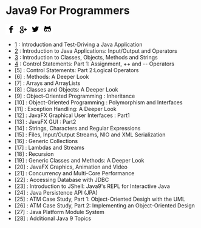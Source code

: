 # Java9 For Programmers

[![facebook][1.1]][1]
[![google-plus][1.2]][2]
[![twitter][1.3]][3]
[![github][1.4]][4]

[1.1]: https://github.com/nagendramca2011/Scala/blob/master/social/facebook.png 
[1.2]: https://github.com/nagendramca2011/Scala/blob/master/social/google-plus.png
[1.3]: https://github.com/nagendramca2011/Scala/blob/master/social/twitter.png 
[1.4]: https://github.com/nagendramca2011/Scala/blob/master/social/github.png 

[1]: https://www.facebook.com/nagendramca4u
[2]: https://plus.google.com/u/0/107349924696808464956
[3]: https://twitter.com/nagendramca2011
[4]: https://github.com/nagendramca2011

* [1] : Introduction and Test-Driving a Java Application
* [2] : Introduction to Java Applications: Input/Output and Operators
* [3] : Introduction to Classes, Objects, Methods and Strings
* [4] : Control Statements: Part 1: Assignment, ++ and -- Operators
* [5] : Control Statements: Part 2:Logical Operators
* [6] : Methods: A Deeper Look
* [7] : Arrays and ArrayLists
* [8] : Classes and Objects: A Deeper Look
* [9] : Object-Oriented Programming : Inheritance
* [10] : Object-Oriented Programming : Polymorphism and Interfaces
* [11] : Exception Handling: A Deeper Look
* [12] : JavaFX Graphical User Interfaces : Part1
* [13] : JavaFX GUI : Part2
* [14] : Strings, Characters and Regular Expressions
* [15] : Files, Input/Output Streams, NIO and XML Serialization
* [16] : Generic Collections
* [17] : Lambdas and Streams
* [18] : Recursion
* [19] : Generic Classes and Methods: A Deeper Look
* [20] : JavaFX Graphics, Animation and Video
* [21] : Concurrency and Multi-Core Performance
* [22] : Accessing Database with JDBC
* [23] : Introduction to JShell: Java9's REPL for Interactive Java
* [24] : Java Persistence API (JPA)
* [25] : ATM Case Study, Part 1: Object-Oriented Desigh with the UML
* [26] : ATM Case Study, Part 2: Implementing an Object-Oriented Design
* [27] : Java Platform Module System
* [28] : Additional Java 9 Topics

[1]:https://github.com/padamaranagen/java9/tree/master/Java9ForProgrammers
[2]:https://github.com/padamaranagen/java9/tree/master/Java9ForProgrammers[3]:https://github.com/padamaranagen/java9/tree/master/Java9ForProgrammers[4]:https://github.com/padamaranagen/java9/tree/master/Java9ForProgrammers[5]:https://github.com/padamaranagen/java9/tree/master/Java9ForProgrammers[6]:https://github.com/padamaranagen/java9/tree/master/Java9ForProgrammers[7]:https://github.com/padamaranagen/java9/tree/master/Java9ForProgrammers[8]:https://github.com/padamaranagen/java9/tree/master/Java9ForProgrammers[9]:https://github.com/padamaranagen/java9/tree/master/Java9ForProgrammers[10]:https://github.com/padamaranagen/java9/tree/master/Java9ForProgrammers[11]:https://github.com/padamaranagen/java9/tree/master/Java9ForProgrammers[12]:https://github.com/padamaranagen/java9/tree/master/Java9ForProgrammers[13]:https://github.com/padamaranagen/java9/tree/master/Java9ForProgrammers[14]:https://github.com/padamaranagen/java9/tree/master/Java9ForProgrammers[15]:https://github.com/padamaranagen/java9/tree/master/Java9ForProgrammers[16]:https://github.com/padamaranagen/java9/tree/master/Java9ForProgrammers[17]:https://github.com/padamaranagen/java9/tree/master/Java9ForProgrammers[18]:https://github.com/padamaranagen/java9/tree/master/Java9ForProgrammers[19]:https://github.com/padamaranagen/java9/tree/master/Java9ForProgrammers[19]:https://github.com/padamaranagen/java9/tree/master/Java9ForProgrammers[20]:https://github.com/padamaranagen/java9/tree/master/Java9ForProgrammers[21]:https://github.com/padamaranagen/java9/tree/master/Java9ForProgrammers[22]:https://github.com/padamaranagen/java9/tree/master/Java9ForProgrammers[23]:https://github.com/padamaranagen/java9/tree/master/Java9ForProgrammers[24]:https://github.com/padamaranagen/java9/tree/master/Java9ForProgrammers[25]:https://github.com/padamaranagen/java9/tree/master/Java9ForProgrammers[26]:https://github.com/padamaranagen/java9/tree/master/Java9ForProgrammers[27]:https://github.com/padamaranagen/java9/tree/master/Java9ForProgrammers[28]:https://github.com/padamaranagen/java9/tree/master/Java9ForProgrammers
